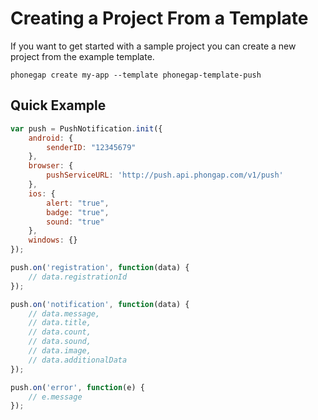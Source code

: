 # Creating a Project From a Template

If you want to get started with a sample project you can create a new project from the example template.

```
phonegap create my-app --template phonegap-template-push
```

## Quick Example

```javascript
var push = PushNotification.init({
	android: {
		senderID: "12345679"
	},
    browser: {
        pushServiceURL: 'http://push.api.phongap.com/v1/push'
    },
	ios: {
		alert: "true",
		badge: "true",
		sound: "true"
	},
	windows: {}
});

push.on('registration', function(data) {
	// data.registrationId
});

push.on('notification', function(data) {
	// data.message,
	// data.title,
	// data.count,
	// data.sound,
	// data.image,
	// data.additionalData
});

push.on('error', function(e) {
	// e.message
});
```
